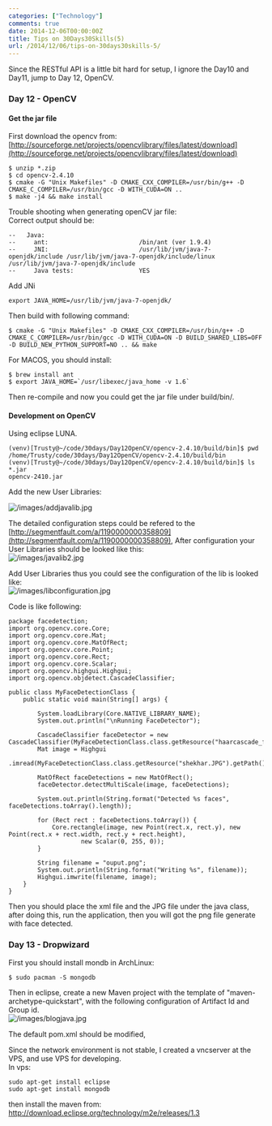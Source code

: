 ```yaml
---
categories: ["Technology"]
comments: true
date: 2014-12-06T00:00:00Z
title: Tips on 30Days30Skills(5)
url: /2014/12/06/tips-on-30days30skills-5/
---
```


Since the RESTful API is a little bit hard for setup, I ignore the Day10 and Day11, jump to Day 12, OpenCV.    
### Day 12 - OpenCV
#### Get the jar file
First download the opencv from: 
[http://sourceforge.net/projects/opencvlibrary/files/latest/download](http://sourceforge.net/projects/opencvlibrary/files/latest/download)    

```
$ unzip *.zip
$ cd opencv-2.4.10
$ cmake -G "Unix Makefiles" -D CMAKE_CXX_COMPILER=/usr/bin/g++ -D CMAKE_C_COMPILER=/usr/bin/gcc -D WITH_CUDA=ON .. 
$ make -j4 && make install

```
Trouble shooting when generating openCV jar file:    
Correct output should be:    

```
--   Java:
--     ant:                         /bin/ant (ver 1.9.4)
--     JNI:                         /usr/lib/jvm/java-7-openjdk/include /usr/lib/jvm/java-7-openjdk/include/linux /usr/lib/jvm/java-7-openjdk/include
--     Java tests:                  YES

```
Add JNi

```
export JAVA_HOME=/usr/lib/jvm/java-7-openjdk/

```
Then build with following command:    

```
$ cmake -G "Unix Makefiles" -D CMAKE_CXX_COMPILER=/usr/bin/g++ -D CMAKE_C_COMPILER=/usr/bin/gcc -D WITH_CUDA=ON -D BUILD_SHARED_LIBS=OFF -D BUILD_NEW_PYTHON_SUPPORT=NO .. && make

```
For MACOS, you should install:    

```
$ brew install ant
$ export JAVA_HOME=`/usr/libexec/java_home -v 1.6`

```
Then re-compile and now you could get the jar file under build/bin/.    
#### Development on OpenCV
Using eclipse LUNA.   

```
(venv)[Trusty@~/code/30days/Day12OpenCV/opencv-2.4.10/build/bin]$ pwd
/home/Trusty/code/30days/Day12OpenCV/opencv-2.4.10/build/bin
(venv)[Trusty@~/code/30days/Day12OpenCV/opencv-2.4.10/build/bin]$ ls *.jar
opencv-2410.jar

```
Add the new User Libraries:    

![/images/addjavalib.jpg](/images/addjavalib.jpg)    

The detailed configuration steps could be refered to the [http://segmentfault.com/a/1190000000358809](http://segmentfault.com/a/1190000000358809),  After configuration your User Libraries should be looked like this:    
![/images/javalib2.jpg](/images/javalib2.jpg)      

Add User Libraries thus you could see the configuration of the lib is looked like:    
![/images/libconfiguration.jpg](/images/libconfiguration.jpg)     

Code is like following:    

```
package facedetection;
import org.opencv.core.Core;
import org.opencv.core.Mat;
import org.opencv.core.MatOfRect;
import org.opencv.core.Point;
import org.opencv.core.Rect;
import org.opencv.core.Scalar;
import org.opencv.highgui.Highgui;
import org.opencv.objdetect.CascadeClassifier;

public class MyFaceDetectionClass {
    public static void main(String[] args) {

        System.loadLibrary(Core.NATIVE_LIBRARY_NAME);
        System.out.println("\nRunning FaceDetector");

        CascadeClassifier faceDetector = new CascadeClassifier(MyFaceDetectionClass.class.getResource("haarcascade_frontalface_alt.xml").getPath());
        Mat image = Highgui
                .imread(MyFaceDetectionClass.class.getResource("shekhar.JPG").getPath());

        MatOfRect faceDetections = new MatOfRect();
        faceDetector.detectMultiScale(image, faceDetections);

        System.out.println(String.format("Detected %s faces", faceDetections.toArray().length));

        for (Rect rect : faceDetections.toArray()) {
            Core.rectangle(image, new Point(rect.x, rect.y), new Point(rect.x + rect.width, rect.y + rect.height),
                    new Scalar(0, 255, 0));
        }

        String filename = "ouput.png";
        System.out.println(String.format("Writing %s", filename));
        Highgui.imwrite(filename, image);
    }
}

```
Then you should place the xml file and the JPG file under the java class, after doing this, run the application, then you will got the png file generate with face detected.    

### Day 13 - Dropwizard
First you should install mondb in ArchLinux:    

```
$ sudo pacman -S mongodb

```
Then in eclipse, create a new Maven project with the template of "maven-archetype-quickstart", with the following configuration of Artifact Id and Group id.    
![/images/blogjava.jpg](/images/blogjava.jpg)     

The default pom.xml should be modified, 

Since the network environment is not stable, I created a vncserver at the VPS, and use VPS for developing.    
In vps:    

```
sudo apt-get install eclipse
sudo apt-get install mongodb

```
then install the maven from: http://download.eclipse.org/technology/m2e/releases/1.3      
